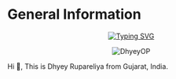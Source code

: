 # **__General Information__**

<p align="center"> <a href="https://git.io/typing-svg"><img src="https://readme-typing-svg.demolab.com?font=Fira+Code&pause=1000&width=435&lines=A+guy+interested+in+Computer+Science;Discord+Bot+Developer;Discord+Server+Manager%2FDeveloper" alt="Typing SVG" /></a>
<p align="center"> <img src="https://komarev.com/ghpvc/?username=DhyeyOP&label=Profile%20views&color=0e75b6&style=plastic" alt="DhyeyOP" /> </p>


Hi 👋, This is Dhyey Rupareliya from Gujarat, India.

